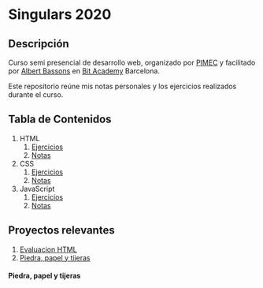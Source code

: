# Singulars 2020

## Descripción 

Curso semi presencial de desarrollo web, organizado por [PIMEC](https://www.pimec.org/) y facilitado por [Albert Bassons](https://www.linkedin.com/in/albertbassons/) en [Bit Academy](https://www.bit.es/) Barcelona.

Este repositorio reúne mis notas personales y los ejercicios realizados durante el curso. 

## Tabla de Contenidos

1. HTML
   1. [Ejercicios](https://github.com/r2abreu/Singulars2020/tree/master/HTML/Ejercicios)
   2. [Notas](https://github.com/r2abreu/Singulars2020/tree/master/HTML/Notas)
2. CSS
   1. [Ejercicios](https://github.com/r2abreu/Singulars2020/tree/master/CSS/Ejercicios)
   2. [Notas](https://github.com/r2abreu/Singulars2020/tree/master/CSS/Notas)
3. JavaScript
   1. [Ejercicios](https://github.com/r2abreu/Singulars2020/tree/master/JS/Ejercicios)
   2. [Notas](https://github.com/r2abreu/Singulars2020/tree/master/JS/Notas)


## Proyectos relevantes 

1. [Evaluacion HTML](https://github.com/r2abreu/Singulars2020/tree/master/HTML/Ejercicios/HTML%20Evaluacion)
2. [Piedra, papel y tijeras](https://github.com/r2abreu/Singulars2020/tree/master/JS/Ejercicios/JS08%20-%20Funciones%202/ejercicio02)



#### Piedra, papel y tijeras